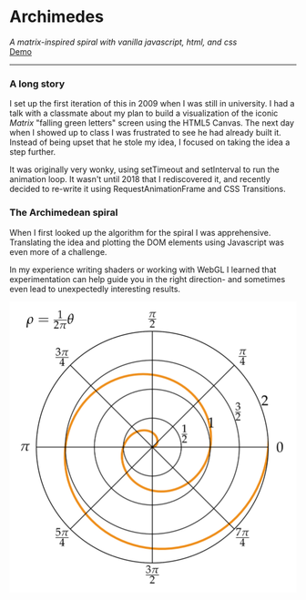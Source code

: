 # Archimedes  
_A matrix-inspired spiral with vanilla javascript, html, and css_  
[Demo](https://matrix-spiral.herokuapp.com)  

---  

### A long story  
I set up the first iteration of this in 2009 when I was still in university. I had a talk with a classmate about my plan to build a visualization of the iconic _Matrix_ "falling green letters" screen using the HTML5 Canvas. The next day when I showed up to class I was frustrated to see he had already built it. Instead of being upset that he stole my idea, I focused on taking the idea a step further.

It was originally very wonky, using setTimeout and setInterval to run the animation loop. It wasn't until 2018 that I rediscovered it, and recently decided to re-write it using RequestAnimationFrame and CSS Transitions.  

### The Archimedean spiral
When I first looked up the algorithm for the spiral I was apprehensive. Translating the idea and plotting the DOM elements using Javascript was even more of a challenge.  

In my experience writing shaders or working with WebGL I learned that experimentation can help guide you in the right direction- and sometimes even lead to unexpectedly interesting results.

![Archimedean spiral image](./assets/archimedean_spiral_polar.svg)
